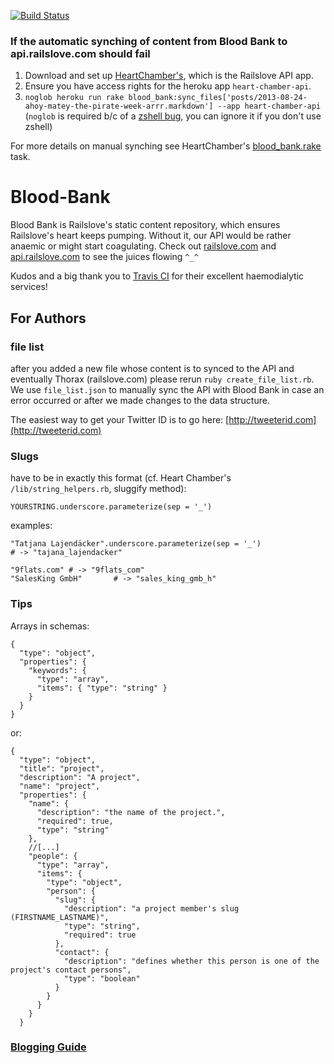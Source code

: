 [![Build Status](http://travis-ci.org/railslove/blood-bank.png)](http://travis-ci.org/railslove/blood-bank)

### If the automatic synching of content from Blood Bank to api.railslove.com should fail
1. Download and set up [HeartChamber's](https://railslove.codebasehq.com/projects/railslove/repositories/heart-chamber/tree/master), which is the Railslove API app.
2. Ensure you have access rights for the heroku app `heart-chamber-api`.
3. `noglob heroku run rake blood_bank:sync_files['posts/2013-08-24-ahoy-matey-the-pirate-week-arrr.markdown'] --app heart-chamber-api`
(`noglob` is required b/c of a [zshell bug](https://github.com/robbyrussell/oh-my-zsh/issues/433), you can ignore it if you don't use zshell)

For more details on manual synching see HeartChamber's [blood_bank.rake](https://railslove.codebasehq.com/projects/railslove/repositories/heart-chamber/blob/master/lib/tasks/blood_bank.rake) task.


Blood-Bank
==========

Blood Bank is Railslove's static content repository, which ensures Railslove's heart keeps pumping.
Without it, our API would be rather anaemic or might start coagulating.
Check out [railslove.com](http://railslove.com) and [api.railslove.com](http://api.railslove.com) to
see the juices flowing `^_^`

Kudos and a big thank you to [Travis CI](http://travis-ci.org) for their excellent haemodialytic services!

For Authors
-----------

### file list
after you added a new file whose content is to synced to the API and eventually Thorax (railslove.com) please rerun `ruby create_file_list.rb`. We use `file_list.json` to manually sync the API with Blood Bank in case an error occurred or after we made changes to the data structure.

The easiest way to get your Twitter ID is to go here:
[http://tweeterid.com](http://tweeterid.com)

### Slugs

have to be in exactly this format (cf. Heart Chamber's `/lib/string_helpers.rb`, sluggify method):

    YOURSTRING.underscore.parameterize(sep = '_')

examples:

    "Tatjana Lajendäcker".underscore.parameterize(sep = '_')
    # -> "tajana_lajendacker"

    "9flats.com" # -> "9flats_com"
    "SalesKing GmbH"       # -> "sales_king_gmb_h"

### Tips

Arrays in schemas:

    {
      "type": "object",
      "properties": {
        "keywords": {
          "type": "array",
          "items": { "type": "string" }
        }
      }
    }

or:

    {
      "type": "object",
      "title": "project",
      "description": "A project",
      "name": "project",
      "properties": {
        "name": {
          "description": "the name of the project.",
          "required": true,
          "type": "string"
        },
        //[...]
        "people": {
          "type": "array",
          "items": {
            "type": "object",
            "person": {
              "slug": {
                "description": "a project member's slug (FIRSTNAME_LASTNAME)",
                "type": "string",
                "required": true
              },
              "contact": {
                "description": "defines whether this person is one of the project's contact persons",
                "type": "boolean"
              }
            }
          }
        }
      }

### [Blogging Guide](https://github.com/railslove/blood-bank/wiki/Blogging-Guide)
